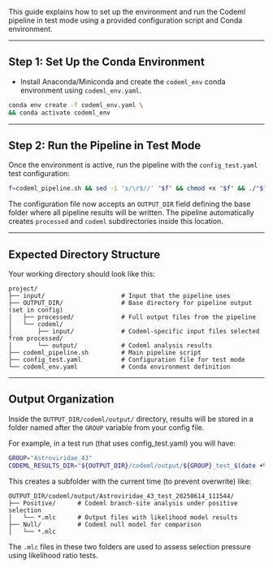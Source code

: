 This guide explains how to set up the environment and run the Codeml pipeline in test mode using a provided configuration script and Conda environment.

---

## Step 1: Set Up the Conda Environment

- Install Anaconda/Miniconda and create the `codeml_env` conda environment using `codeml_env.yaml`.
```bash
conda env create -f codeml_env.yaml \
&& conda activate codeml_env
```

---

## Step 2: Run the Pipeline in Test Mode

Once the environment is active, run the pipeline with the `config_test.yaml` test configuration:

```bash
f=codeml_pipeline.sh && sed -i 's/\r$//' "$f" && chmod +x "$f" && ./"$f" "config_test.yaml"
```

The configuration file now accepts an `OUTPUT_DIR` field defining the base folder where all pipeline results will be written. The pipeline automatically creates `processed` and `codeml` subdirectories inside this location.

---

## Expected Directory Structure

Your working directory should look like this:

```
project/
├── input/                     # Input that the pipeline uses
├── OUTPUT_DIR/                # Base directory for pipeline output (set in config)
│   ├── processed/             # Full output files from the pipeline
│   └── codeml/
│       ├── input/             # Codeml-specific input files selected from processed/
│       └── output/            # Codeml analysis results
├── codeml_pipeline.sh         # Main pipeline script
├── config_test.yaml           # Configuration file for test mode
└── codeml_env.yaml            # Conda environment definition
```

---

## Output Organization

Inside the `OUTPUT_DIR/codeml/output/` directory, results will be stored in a folder named after the `GROUP` variable from your config file.

For example, in a test run (that uses config_test.yaml) you will have:

```bash
GROUP="Astroviridae_43"
CODEML_RESULTS_DIR="${OUTPUT_DIR}/codeml/output/${GROUP}_test_$(date +%Y%m%d_%H%M%S)"
```

This creates a subfolder with the current time (to prevent overwrite) like:

```
OUTPUT_DIR/codeml/output/Astroviridae_43_test_20250614_111544/
├── Positive/      # Codeml branch-site analysis under positive selection
│   └── *.mlc      # Output files with likelihood model results
├── Null/          # Codeml null model for comparison
│   └── *.mlc
```

The `.mlc` files in these two folders are used to assess selection pressure using likelihood ratio tests.
